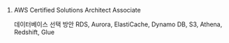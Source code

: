 1. AWS Certified Solutions Architect Associate 

    데이터베이스 선택 방안
        RDS, Aurora, ElastiCache, Dynamo DB, S3, Athena, Redshift, Glue